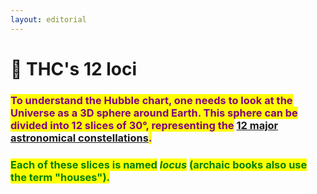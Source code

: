 ```yaml
---
layout: editorial
---
```


# 🔋 THC's 12 loci

### <mark style="color:purple;">To understand the Hubble chart, one needs to look at the Universe as a 3D sphere around  Earth. This sphere can be divided into 12 slices of 30°, representing the</mark> [12 major astronomical constellations](../constellations/)<mark style="color:purple;">.</mark>&#x20;

<mark style="color:orange;"></mark>

### <mark style="color:green;">Each of these slices is named</mark> <mark style="color:green;"></mark>_<mark style="color:green;">locus</mark>_ <mark style="color:green;"></mark><mark style="color:green;">(archaic books also use the term "houses").</mark>
